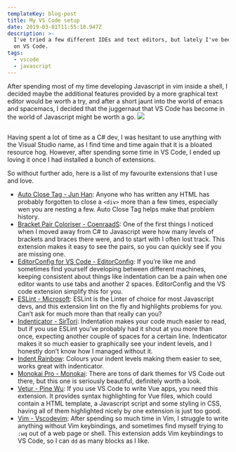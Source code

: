 ```yaml
---
templateKey: blog-post
title: My VS Code setup
date: 2019-03-01T11:55:18.947Z
description: >-
  I've tried a few different IDEs and text editors, but lately I've been all in
  on VS Code.
tags:
  - vscode
  - javascript
---
```

After spending most of my time developing Javascript in vim inside a shell, I decided maybe the additional features provided by a more graphical text editor would be worth a try, and after a short jaunt into the world of emacs and spacemacs, I decided that the juggernaut that VS Code has become in the world of Javascript might be worth a go.
![](/img/blur-business-close-up-270557.jpg)

##

Having spent a lot of time as a C# dev, I was hesitant to use anything with the Visual Studio name, as I find time and time again that it is a bloated resource hog. However, after spending some time in VS Code, I ended up loving it once I had installed a bunch of extensions.

So without further ado, here is a list of my favourite extensions that I use and love.

* [Auto Close Tag - Jun Han](https://github.com/formulahendry/vscode-auto-close-tag):
  Anyone who has written any HTML has probably forgotten to close a `<div>`  more than a few times, especially wen you are nesting a few. Auto Close Tag helps make that problem history.
* [Bracket Pair Coloriser - CoenraadS](https://github.com/CoenraadS/Bracket-Pair-Colorizer-2):
  One of the first things I noticed when I moved away from C# to Javascript were how many levels of brackets and braces there were, and to start with I often lost track. This extension makes it easy to see the pairs, so you can quickly see if you are missing one.
* [EditorConfig for VS Code - EditorConfig](https://github.com/editorconfig/editorconfig-vscode): 
  If you’re like me and sometimes find yourself developing between different machines, keeping consistent about things like indentation can be a pain when one editor wants to use tabs and another 2 spaces. EditorConfig and the VS code extension simplify this for you.
* [ESLint - Microsoft]([https://github.com/Microsoft/vscode-eslint):
  ESLint is the Linter of choice for most Javascript devs, and this extension lint on the fly and highlights problems for you. Can’t ask for much more than that really can you?
* [Indenticator - SirTori](https://github.com/SirTori/indenticator):
  Indentation makes your code much easier to read, but if you use ESLint you’ve probably had it shout at you more than once, expecting another couple of spaces for a certain line. Indenticator makes it so much easier to graphically see your indent levels, and I honestly don’t know how I managed without it.
* [Indent Rainbow](https://github.com/oderwat/vscode-indent-rainbow):
  Colours your indent levels making them easier to see, works great with indenticator.
* [Monokai Pro - Monokai](https://www.monokai.pro): 
  There are tons of dark themes for VS Code out there, but this one is seriously beautiful, definitely worth a look.
* [Vetur - Pine Wu](https://github.com/vuejs/vetur): 
  If you use VS Code to write Vue apps, you need this extension. It provides syntax highlighting for Vue files, which could contain a HTML template, a Javascript script and some styling in CSS, having all of them highlighted nicely by one extension is just too good.
* [Vim - Vscodevim](https://github.com/VSCodeVim/Vim):
  After spending so much time in Vim, I struggle to write anything without Vim keybindings, and sometimes find myself trying to `:wq` out of a web page or shell. This extension adds Vim keybindings to VS Code, so I can `dd` as many blocks as I like.
